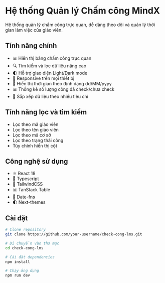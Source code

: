 # Hệ thống Quản lý Chấm công MindX

Hệ thống quản lý chấm công trực quan, dễ dàng theo dõi và quản lý thời gian làm việc của giáo viên.

## Tính năng chính

-   📊 Hiển thị bảng chấm công trực quan
-   🔍 Tìm kiếm và lọc dữ liệu nâng cao
-   🌓 Hỗ trợ giao diện Light/Dark mode
-   📱 Responsive trên mọi thiết bị
-   📅 Hiển thị thời gian theo định dạng dd/MM/yyyy
-   📊 Thống kê số lượng công đã check/chưa check
-   🔄 Sắp xếp dữ liệu theo nhiều tiêu chí

## Tính năng lọc và tìm kiếm

-   Lọc theo mã giáo viên
-   Lọc theo tên giáo viên
-   Lọc theo mã cơ sở
-   Lọc theo trạng thái công
-   Tùy chỉnh hiển thị cột

## Công nghệ sử dụng

-   ⚛️ React 18
-   💎 Typescript
-   🎨 TailwindCSS
-   📊 TanStack Table
-   📅 Date-fns
-   🌓 Next-themes

## Cài đặt

```bash
# Clone repository
git clone https://github.com/your-username/check-cong-lms.git

# Di chuyển vào thư mục
cd check-cong-lms

# Cài đặt dependencies
npm install

# Chạy ứng dụng
npm run dev
```
